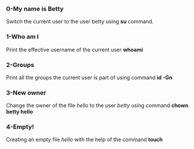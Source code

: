 ### 0-My name is Betty
Switch the current user to the user betty using **su** command.

### 1-Who am I
Print the effective username of the current user **whoami**

### 2-Groups
Print all the groups the current user is part of using command **id -Gn**

### 3-New owner
Change the owner of the file *hello* to the user *betty* using command **chown betty hello**

### 4-Empty!
Creating an empty file *hello* with the help of the command **touch**
